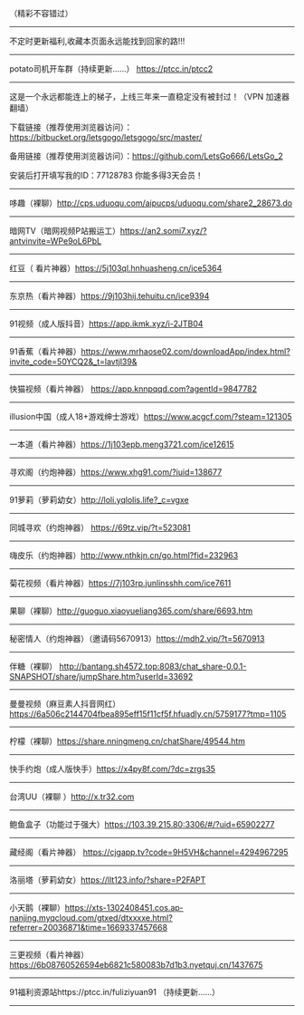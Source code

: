 （精彩不容错过）
______________________________________________________________________________________
不定时更新福利,收藏本页面永远能找到回家的路!!!
______________________________________________________________________________________
potato司机开车群（持续更新......）
https://ptcc.in/ptcc2
______________________________________________________________________________________
这是一个永远都能连上的梯子，上线三年来一直稳定没有被封过！（VPN 加速器 翻墙） 
 
下载链接（推荐使用浏览器访问）：https://bitbucket.org/letsgogo/letsgogo/src/master/ 
 
备用链接（推荐使用浏览器访问）：https://github.com/LetsGo666/LetsGo_2 
 
安装后打开填写我的ID：77128783 你能多得3天会员！
______________________________________________________________________________________
哆趣（裸聊）http://cps.uduoqu.com/aipucps/uduoqu.com/share2_28673.do
______________________________________________________________________________________
暗网TV（暗网视频P站搬运工）https://an2.somi7.xyz/?antvinvite=WPe9oL6PbL
______________________________________________________________________________________
红豆（ 看片神器）https://5j103ql.hnhuasheng.cn/ice5364
______________________________________________________________________________________
东京热（看片神器）https://9j103hij.tehuitu.cn/ice9394
______________________________________________________________________________________
91视频（成人版抖音）https://app.ikmk.xyz/i-2JTB04
______________________________________________________________________________________
91香蕉（看片神器）https://www.mrhaose02.com/downloadApp/index.html?invite_code=50YCQ2&_t=lavtjl39&
______________________________________________________________________________________

快猫视频（看片神器）
https://app.knnpqqd.com?agentId=9847782
______________________________________________________________________________________

illusion中国（成人18+游戏绅士游戏）https://www.acgcf.com/?steam=121305
______________________________________________________________________________________

一本道（看片神器）https://1j103epb.meng3721.com/ice12615
______________________________________________________________________________________

寻欢阁（约炮神器）https://www.xhg91.com/?iuid=138677
______________________________________________________________________________________

91萝莉（萝莉幼女）http://loli.yqlolis.life?_c=vgxe

______________________________________________________________________________________
同城寻欢（约炮神器）
https://69tz.vip/?t=523081
 ______________________________________________________________________________________

嗨皮乐（约炮神器）http://www.nthkjn.cn/go.html?fid=232963
______________________________________________________________________________________

菊花视频（看片神器）https://7j103rp.junlinsshh.com/ice7611

______________________________________________________________________________________
果聊（裸聊）http://guoguo.xiaoyueliang365.com/share/6693.htm

______________________________________________________________________________________
秘密情人（约炮神器）（邀请码5670913）https://mdh2.vip/?t=5670913
______________________________________________________________________________________

伴糖（裸聊） http://bantang.sh4572.top:8083/chat_share-0.0.1-SNAPSHOT/share/jumpShare.htm?userId=33692

______________________________________________________________________________________
曼曼视频（麻豆素人抖音网红）https://6a506c2144704fbea895eff15f11cf5f.hfuadly.cn/5759177?tmp=1105

______________________________________________________________________________________
柠檬（裸聊）https://share.nningmeng.cn/chatShare/49544.htm
______________________________________________________________________________________

快手约炮（成人版快手）https://x4py8f.com/?dc=zrgs35
______________________________________________________________________________________

台湾UU（裸聊 ）http://x.tr32.com
______________________________________________________________________________________
鲍鱼盒子（功能过于强大）https://103.39.215.80:3306/#/?uid=65902277

______________________________________________________________________________________
藏经阁（看片神器） https://cjgapp.tv?code=9H5VH&channel=4294967295
______________________________________________________________________________________

洛丽塔（萝莉幼女）https://llt123.info/?share=P2FAPT
______________________________________________________________________________________

小天鹅（裸聊）https://xts-1302408451.cos.ap-nanjing.myqcloud.com/gtxed/dtxxxxe.html?referrer=20036871&time=1669337457668
______________________________________________________________________________________

三更视频（看片神器）https://6b08760526594eb6821c580083b7d1b3.nyetquj.cn/1437675
______________________________________________________________________________________

91福利资源站https://ptcc.in/fuliziyuan91
（持续更新......）
______________________________________________________________________________________
